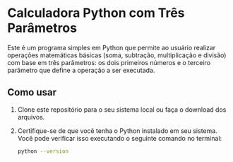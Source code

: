 # Calculadora Python com Três Parâmetros

Este é um programa simples em Python que permite ao usuário realizar operações matemáticas básicas (soma, subtração, multiplicação e divisão) com base em três parâmetros: os dois primeiros números e o terceiro parâmetro que define a operação a ser executada.

## Como usar

1. Clone este repositório para o seu sistema local ou faça o download dos arquivos.

2. Certifique-se de que você tenha o Python instalado em seu sistema. Você pode verificar isso executando o seguinte comando no terminal:

   ```sh
   python --version

